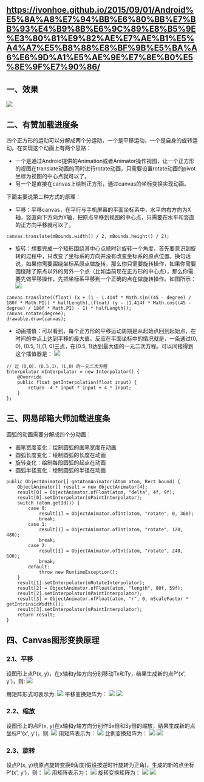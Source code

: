 https://ivonhoe.github.io/2015/09/01/Android%E5%8A%A8%E7%94%BB%E6%80%BB%E7%BB%93%E4%B9%8B%E6%9C%89%E8%B5%9E%E3%80%81%E9%82%AE%E7%AE%B1%E5%A4%A7%E5%B8%88%E8%BF%9B%E5%BA%A6%E6%9D%A1%E5%AE%9E%E7%8E%B0%E5%8E%9F%E7%90%86/
---

## 一、效果
![ ](https://ivonhoe.github.io/res/android_animation2/xiaoguo.gif)

## 二、有赞加载进度条

四个正方形的运动可以分解成两个分运动，一个是平移运动，一个是自身的旋转运动。在实现这个动画上有两个思路：
- 一个是通过Android提供的Animation或者Animator操作视图，让一个正方形的视图在translate动画的同时进行rotate动画，只需要设置rotate动画的pivot坐标为视图的中心点就可以了。
- 另一个是直接在canvas上绘制正方形，通过canvas的坐标变换实现动画。

<!--more-->
下面主要说第二种方式的原理：
- 平移：平移canvas，在平行与手机屏幕的平面坐标系中，水平向右方向为X轴，竖直向下方向为Y轴，把原点平移到视图的中心点，只需要在水平和竖直的正方向平移就可以了。
```
canvas.translate(mBounds.width() / 2, mBounds.height() / 2);
```

- 旋转：想要完成一个矩形围绕其中心点顺时针旋转一个角度，首先要意识到旋转的过程中，只改变了坐标系的方向并没有改变坐标系的原点位置。换句话说，如果你需要围绕坐标系原点做旋转，那么你只需要旋转操作，如果你需要围绕除了原点以外的另外一个点（比如当前现在正方形的中心点），那么你需要先做平移操作，先把坐标系平移到一个正确的点在做旋转操作。如图所示：
 ![ ](https://ivonhoe.github.io/res/android_animation2/xuanzhuanzuobiao.png)

```
canvas.translate((float) (x + (1 - 1.414f * Math.sin((45 - degree) / 180f * Math.PI)) * halfLength),(float) (y - (1.414f * Math.cos((45 - degree) / 180f * Math.PI) - 1) * halfLength));
canvas.rotate(degree);
drawable.draw(canvas);
```

- 动画插值：可以看到，每个正方形的平移运动周期是从起始点回到起始点，在时间的中点上达到平移的最大值。反应在平面坐标中的情况就是，一条通过(0, 0), (0.5, 1),(1, 0)三点，在(0.5, 1)达到最大值的一元二次方程。可以间接得到这个插值器是：
![ ](https://ivonhoe.github.io/res/android_animation2/chazhiqi.jpg)

```
// 过（0,0），（0.5,1），（1,0）的一元二次方程
Interpolator mInterpolator = new Interpolator() {
    @Override
    public float getInterpolation(float input) {
        return -4 * input * input + 4 * input;
    }
};
```

## 三、网易邮箱大师加载进度条

圆弧的动画需要分解成四个分动画：
- 画笔宽度变化：绘制圆弧的画笔宽度在动画
- 圆弧长度变化：绘制圆弧的长度在动画
- 旋转变化：绘制每段圆弧的起点在动画
- 圆弧半径变化：绘制圆弧的半径在动画

```
public ObjectAnimator[] getAtomAnimator(Atom atom, Rect bound) {
    ObjectAnimator[] result = new ObjectAnimator[4];
    result[0] = ObjectAnimator.ofFloat(atom, "delta", 4f, 9f);
    result[0].setInterpolator(mPaintInterpolator);
    switch (atom.getId()) {
        case 0:
            result[1] = ObjectAnimator.ofInt(atom, "rotate", 0, 360);
            break;
        case 1:
            result[1] = ObjectAnimator.ofInt(atom, "rotate", 120, 480);
            break;
        case 2:
            result[1] = ObjectAnimator.ofInt(atom, "rotate", 240, 600);
            break;
        default:
            throw new RuntimeException();
    }
    result[1].setInterpolator(mRotateInterpolator);
    result[2] = ObjectAnimator.ofFloat(atom, "length", 80f, 59f);
    result[2].setInterpolator(mPaintInterpolator);
    result[3] = ObjectAnimator.ofFloat(atom, "r", 0, mScaleFactor * getIntrinsicWidth());
    result[3].setInterpolator(mPaintInterpolator);
    return result;
}
```

## 四、Canvas图形变换原理

### 2.1、平移
设图形上点P(x, y)，在x轴和y轴方向分别移动Tx和Ty，结果生成新的点P'(x', y')，则:
 ![ ](https://ivonhoe.github.io/res/android_animation2/pingy0.png)

用矩阵形式可表示为:
![ ](https://ivonhoe.github.io/res/android_animation2/pingyi.png)
平移变换矩阵为：
![ ](https://ivonhoe.github.io/res/android_animation2/pingyi2.png)
![ ](https://ivonhoe.github.io/res/android_animation2/pingyimatrix_副本.png)

### 2.2、缩放
设图形上的点P(x, y)在x轴和y轴方向分别作Sx倍和Sy倍的缩放，结果生成新的点坐标P'(x', y')，则:
![ ](https://ivonhoe.github.io/res/android_animation2/suofang.png)
用矩阵表示为：
![ ](https://ivonhoe.github.io/res/android_animation2/suofang2.png)
比例变换矩阵为：
![ ](https://ivonhoe.github.io/res/android_animation2/suofang3.png)
![ ](https://ivonhoe.github.io/res/android_animation2/suofangMatrix_副本.png)


### 2.3、旋转
设点P(x, y)绕原点旋转变换θ角度(假设按逆时针旋转为正角)，生成的新的点坐标P'(x', y')，则：
![ ](https://ivonhoe.github.io/res/android_animation2/xuanzhuan1.png)
用矩阵表示为：
![ ](https://ivonhoe.github.io/res/android_animation2/xuanzhuan2.png)
旋转变换矩阵为：
![ ](https://ivonhoe.github.io/res/android_animation2/xuanzhuan3.png)
![ ](https://ivonhoe.github.io/res/android_animation2/xuanzhuanMatrix_副本.png)